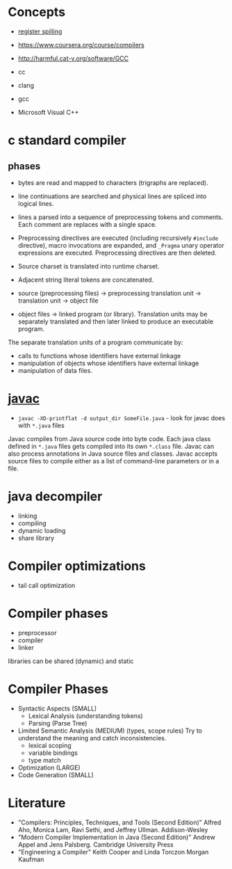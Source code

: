 # Concepts
- [register spilling](http://www.dictionary.com/browse/register-spilling)

- https://www.coursera.org/course/compilers
- http://harmful.cat-v.org/software/GCC

- cc
- clang
- gcc
- Microsoft Visual C++

# c standard compiler

## phases
- bytes are read and mapped to characters (trigraphs are replaced).
- line continuations are searched and physical lines are spliced into logical lines.
- lines a parsed into a sequence of preprocessing tokens and comments. Each comment are replaces with a single space.
- Preprocessing directives are executed (including recursively `#include` directive), macro invocations are expanded, and `_Pragma` unary operator expressions are executed. Preprocessing directives are then deleted.
- Source charset is translated into runtime charset.
- Adjacent string literal tokens are concatenated.


- source (preprocessing files) -> preprocessing translation unit -> translation unit -> object file
- object files -> linked program (or library). Translation units may be separately translated and then later linked to produce an executable program.

The separate translation units of a program communicate by:
- calls to functions whose identifiers have external linkage
- manipulation of objects whose identifiers have external linkage
- manipulation of data files.

# [javac](http://docs.oracle.com/javase/8/docs/technotes/tools/windows/javac.html)
- `javac -XD-printflat -d output_dir SomeFile.java` - look for javac does with `*.java` files

Javac compiles from Java source code into byte code. Each java class defined in `*.java` files gets compiled into its own `*.class` file.
Javac can also process annotations in Java source files and classes.
Javac accepts source files to compile either as a list of command-line parameters or in a file.

# java decompiler

- linking
- compiling
- dynamic loading
- share library

# Compiler optimizations

- tail call optimization

# Compiler phases
- preprocessor
- compiler
- linker

libraries can be shared (dynamic) and static

# Compiler Phases
- Syntactic Aspects (SMALL)
    + Lexical Analysis (understanding tokens)
    + Parsing (Parse Tree)
- Limited Semantic Analysis (MEDIUM) (types, scope rules) Try to understand the meaning and catch inconsistencies.
    + lexical scoping
    + variable bindings
    + type match
- Optimization (LARGE)
- Code Generation (SMALL)


# Literature
- "Compilers: Principles, Techniques, and Tools (Second Edition)" Alfred Aho, Monica Lam, Ravi Sethi, and Jeffrey Ullman.  Addison-Wesley
- "Modern Compiler Implementation in Java (Second Edition)" Andrew Appel and Jens Palsberg.  Cambridge University Press
- "Engineering a Compiler" Keith Cooper and Linda Torczon Morgan Kaufman
